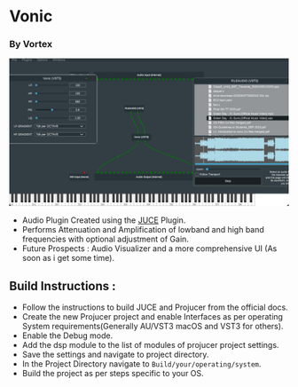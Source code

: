 # Vonic
### By Vortex

![Inshalla this imahe is rendered properly](assets/image.png)

- Audio Plugin Created using the [JUCE](https://github.com/juce-framework/JUCE) Plugin.
- Performs Attenuation and Amplification of lowband and high band frequencies with optional adjustment of Gain.
- Future Prospects : Audio Visualizer and a more comprehensive UI (As soon as i get some time).

## Build Instructions :

 - Follow the instructions to build JUCE and Projucer from the official docs.
 - Create the new Projucer project and enable Interfaces as per operating System requirements(Generally AU/VST3 macOS  and VST3 for others).
 - Enable the Debug mode.
 - Add the dsp module to the list of modules of projucer project settings.
 - Save the settings and navigate to project directory.
 - In the Project Directory navigate to `Build/your/operating/system`.
 - Build the project as per steps specific to your OS.

